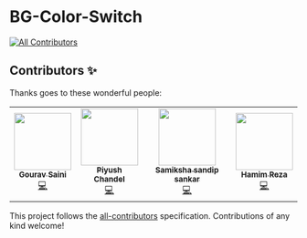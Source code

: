 # BG-Color-Switch
<!-- ALL-CONTRIBUTORS-BADGE:START - Do not remove or modify this section -->
[![All Contributors](https://img.shields.io/badge/all_contributors-4-orange.svg?style=flat-square)](#contributors-)
<!-- ALL-CONTRIBUTORS-BADGE:END -->
## Contributors ✨

Thanks goes to these wonderful people:

<!-- ALL-CONTRIBUTORS-LIST:START - Do not remove or modify this section -->
<!-- prettier-ignore-start -->
<!-- markdownlint-disable -->
<table>
  <tr>
    <td align="center"><a href="https://gourav-saini.netlify.app/"><img src="https://avatars.githubusercontent.com/u/46393634?v=4?s=100" width="100px;" alt=""/><br /><sub><b>Gourav Saini</b></sub></a><br /><a href="https://github.com/Bauddhik-Geeks/BG-Color-Switch/commits?author=g7i" title="Code">💻</a></td>
    <td align="center"><a href="https://linktr.ee/Piyush.Codes"><img src="https://avatars.githubusercontent.com/u/61281309?v=4?s=100" width="100px;" alt=""/><br /><sub><b>Piyush Chandel</b></sub></a><br /><a href="https://github.com/Bauddhik-Geeks/BG-Color-Switch/commits?author=Piyush-Codes7" title="Code">💻</a></td>
    <td align="center"><a href="https://github.com/SamikshaSankar"><img src="https://avatars.githubusercontent.com/u/52104082?v=4?s=100" width="100px;" alt=""/><br /><sub><b>Samiksha sandip sankar</b></sub></a><br /><a href="https://github.com/Bauddhik-Geeks/BG-Color-Switch/commits?author=SamikshaSankar" title="Code">💻</a></td>
    <td align="center"><a href="https://github.com/hrshammo"><img src="https://avatars.githubusercontent.com/u/76872754?v=4?s=100" width="100px;" alt=""/><br /><sub><b>Hamim Reza</b></sub></a><br /><a href="https://github.com/Bauddhik-Geeks/BG-Color-Switch/commits?author=hrshammo" title="Code">💻</a></td>
  </tr>
</table>

<!-- markdownlint-restore -->
<!-- prettier-ignore-end -->

<!-- ALL-CONTRIBUTORS-LIST:END -->

This project follows the [all-contributors](https://github.com/all-contributors/all-contributors) specification. Contributions of any kind welcome!

